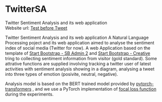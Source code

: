 # TwitterSA
Twitter Sentiment Analysis and its web application  
Website url: [Test before Tweet](http://testbeforetweet.uksouth.cloudapp.azure.com/)

Twitter Sentiment Analysis and its web application A Natural Language Processing poject and its web application aimed to analyse the sentiment index of social media (Twitter for now). A web Application based on the template of [Start Bootstrap - SB Admin 2](https://github.com/BlackrockDigital/startbootstrap-sb-admin-2) and [Start Bootstrap - Creative](https://github.com/BlackrockDigital/startbootstrap-creative) tring to collecting sentiment information from visitor (gold standard). Some attrative functions are supplied involving tracking a twitter user of latest activities with sentiment analysis showing in a diagram, analysing a tweet into three types of emotion (posivite, neutral, negative).

Analysis model is based on the BERT trained model provided by [pytorch-transformers](https://github.com/huggingface/pytorch-transformers) , and we use a PyTorch implementation of [focal loss function](https://github.com/clcarwin/focal_loss_pytorch) during the experiments.